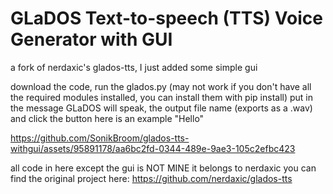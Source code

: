 # GLaDOS Text-to-speech (TTS) Voice Generator with GUI

a fork of nerdaxic's glados-tts, I just added some simple gui

download the code, run the glados.py (may not work if you don't have all the required modules installed, you can install them with pip install)
put in the message GLaDOS will speak, the output file name (exports as a .wav) and click the button
here is an example
"Hello" 

https://github.com/SonikBroom/glados-tts-withgui/assets/95891178/aa6bc2fd-0344-489e-9ae3-105c2efbc423

all code in here except the gui is NOT MINE it belongs to nerdaxic
you can find the original project here:
https://github.com/nerdaxic/glados-tts



